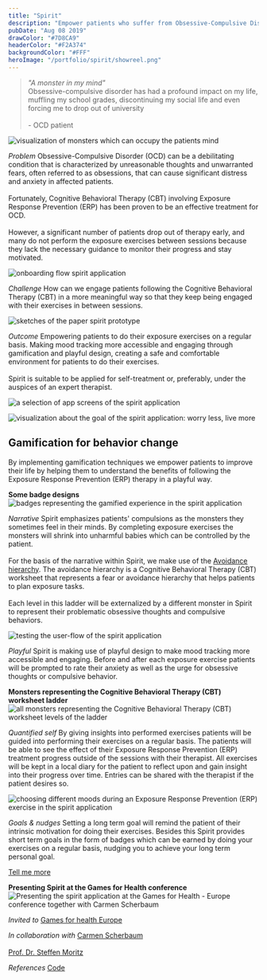 ```yaml
---
title: "Spirit"
description: "Empower patients who suffer from Obsessive-Compulsive Disorder (OCD)"
pubDate: "Aug 08 2019"
drawColor: "#7D8CA9"
headerColor: "#F2A374"
backgroundColor: "#FFF"
heroImage: "/portfolio/spirit/showreel.png"
---
```


> _"A monster in my mind"_ <br /> Obsessive-compulsive disorder has had a profound impact on my life, muffling my school grades, discontinuing my social life and even forcing me to drop out of university <br/><br/> - OCD patient

![visualization of monsters which can occupy the patients mind](/portfolio/spirit/monsters.png)

_Problem_
Obsessive-Compulsive Disorder (OCD) can be a debilitating condition that is characterized by unreasonable thoughts and unwarranted fears, often referred to as obsessions, that can cause significant distress and anxiety in affected patients.<br/><br/>
Fortunately, Cognitive Behavioral Therapy (CBT) involving Exposure Response Prevention (ERP) has been proven to be an effective treatment for OCD.<br/><br/>
However, a significant number of patients drop out of therapy early, and many do not perform the exposure exercises between sessions because they lack the necessary guidance to monitor their progress and stay motivated.

![onboarding flow spirit application](/portfolio/spirit/intro.png)

_Challenge_
How can we engage patients following the Cognitive Behavioral Therapy (CBT) in a more meaningful way so that they keep being engaged with their exercises in between sessions.

![sketches of the paper spirit prototype](/portfolio/spirit/sketch.png)

_Outcome_
Empowering patients to do their exposure exercises on a regular basis. Making mood tracking more accessible and engaging through gamification and playful design, creating a safe and comfortable environment for patients to do their exercises.<br/> <br/>
Spirit is suitable to be applied for self-treatment or, preferably, under the auspices of an expert therapist.

![a selection of app screens of the spirit application](/portfolio/spirit/screens.png)

![visualization about the goal of the spirit application: worry less, live more](/portfolio/spirit/worry_less_live_more.png)

## Gamification for behavior change

By implementing gamification techniques we empower patients to improve their life by helping them to understand the benefits of following the Exposure Response Prevention (ERP) therapy in a playful way.

**Some badge designs**
![badges representing the gamified experience in the spirit application](/portfolio/spirit/badges.png)

_Narrative_
<span>Spirit emphasizes patients' compulsions as the monsters they sometimes feel in their minds. By completing exposure exercises the monsters will shrink into unharmful babies which can be controlled by the patient.<br/><br/>
For the basis of the narrative within Spirit, we make use of the <a href="https://www.psychologytools.com/resource/avoidance-hierarchy" target="_blank">Avoidance hierarchy</a>. The avoidance hierarchy is a Cognitive Behavioral Therapy (CBT) worksheet that represents a fear or avoidance hierarchy that helps patients to plan exposure tasks.<br/><br/>
Each level in this ladder will be externalized by a different monster in Spirit to represent their problematic obsessive thoughts and compulsive behaviors.</span>

![testing the user-flow of the spirit application](/portfolio/spirit/user_flow.png)

_Playful_
Spirit is making use of playful design to make mood tracking more accessible and engaging. Before and after each exposure exercise patients will be prompted to rate their anxiety as well as the urge for obsessive thoughts or compulsive behavior.

**Monsters representing the Cognitive Behavioral Therapy (CBT) worksheet ladder**
![all monsters representing the Cognitive Behavioral Therapy (CBT) worksheet levels of the ladder](/portfolio/spirit/monsters_grouped.png)

_Quantified self_
By giving insights into performed exercises patients will be guided into performing their exercises on a regular basis. The patients will be able to see the effect of their Exposure Response Prevention (ERP) treatment progress outside of the sessions with their therapist. All exercises will be kept in a local diary for the patient to reflect upon and gain insight into their progress over time. Entries can be shared with the therapist if the patient desires so.

![choosing different moods during an Exposure Response Prevention (ERP) exercise in the spirit application](/portfolio/spirit/fear_levels.png)

_Goals & nudges_
Setting a long term goal will remind the patient of their intrinsic motivation for doing their exercises. Besides this Spirit provides short term goals in the form of badges which can be earned by doing your exercises on a regular basis, nudging you to achieve your long term personal goal.

<a href="mailto:mail@sanderboer.nl?subject=Let's chat!&body=Hi, I'd like to talk about your work,">Tell me more</a>

**Presenting Spirit at the Games for Health conference**
![Presenting the spirit application at the Games for Health - Europe conference together with Carmen Scherbaum](/portfolio/spirit/games_for_health.png)

_Invited to_
<span>
<a href="https://web.archive.org/web/20220526214733/https://www.gamesforhealtheurope.org/speaker/sander-boer" target="_blank">Games for health Europe</a>
</span>

_In collaboration with_
<span>
<a href="https://carmenscherbaum.myportfolio.com" target="_blank">Carmen Scherbaum</a><br/><br/>
<a href="https://clinical-neuropsychology.de/steffen-moritz" target="_blank">Prof. Dr. Steffen Moritz</a>
</span>

_References_
<span>
<a href="https://github.com/xiduzo/ocdTreatmentApp" target="_blank">Code</a>
</span>
